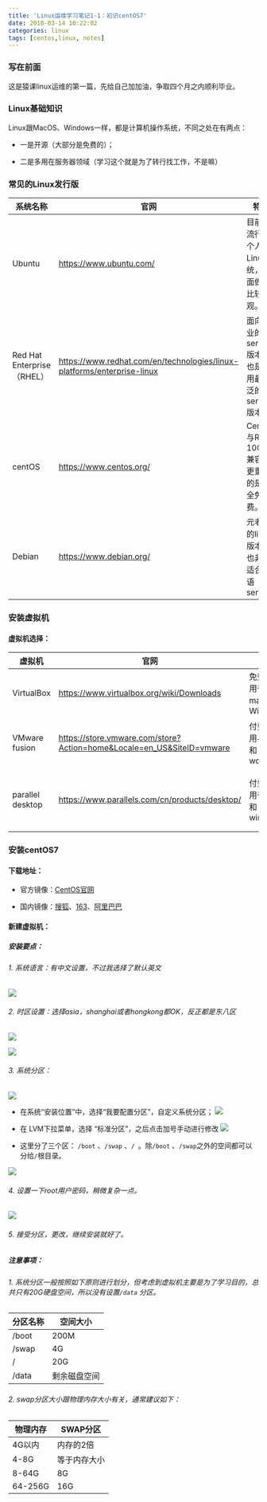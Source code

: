 ```yaml
---
title: 'Linux运维学习笔记1-1：初识centOS7'
date: 2018-03-14 10:22:02
categories: linux
tags: [centos,linux, notes] 
---
```


### 写在前面

这是猿课linux运维的第一篇，先给自己加加油，争取四个月之内顺利毕业。

### Linux基础知识

Linux跟MacOS、Windows一样，都是计算机操作系统，不同之处在有两点：

* 一是开源（大部分是免费的）；

* 二是多用在服务器领域（学习这个就是为了转行找工作，不是嘛）

<!--more-->

### 常见的Linux发行版

系统名称| 官网 | 特点 | 备注
---|---|---|---
Ubuntu| https://www.ubuntu.com/|目前最流行的个人版Linux系统，界面做得比较美观。| 使用apt安装和更新软件
Red Hat Enterprise（RHEL）| https://www.redhat.com/en/technologies/linux-platforms/enterprise-linux | 面向企业的server版本，也是应用最广泛的server版本。| 需要授权付费才能使用yum工具
centOS| https://www.centos.org/|CentOS与RHEL 100%兼容，更重要的是完全免费。| 使用yum工具安装和更新软件
Debian| https://www.debian.org/| 元老级的linux版本，也非常适合英语server| 使用apt安装和更新软件

### 安装虚拟机

#### 虚拟机选择：

虚拟机| 官网 | 特点 |备注
---|---|---|---
 VirtualBox| https://www.virtualbox.org/wiki/Downloads |免费，适用于mac、Windows 
VMware fusion | https://store.vmware.com/store?Action=home&Locale=en_US&SiteID=vmware| 付费，使用与mac和wondows |价格居中，尤其是在某宝上
parallel desktop | https://www.parallels.com/cn/products/desktop/ |付费，适用于mac和windows |价格最贵，不过近两年都有bundle。

### 安装centOS7

#### 下载地址：
 
* 官方镜像：[CentOS官网](https://www.centos.org/download/) 

* 国内镜像：[搜狐](http://mirrors.sohu.com/centos/)、[163](http://mirrors.163.com/centos/)、[阿里巴巴](https://mirrors.aliyun.com/centos/)

#### 新建虚拟机：

##### 安装要点：

###### 1. 系统语言：有中文设置，不过我选择了默认英文
![](https://farm5.staticflickr.com/4795/40096188544_64caf2d034_o.png)

###### 2. 时区设置：选择asia，shanghai或者hongkong都OK，反正都是东八区 
![](https://farm5.staticflickr.com/4794/40763821762_1b5ab843b3_o.png)

![](https://farm5.staticflickr.com/4786/40096214624_9fa2d544cc_o.png)

###### 3. 系统分区：
![](https://farm5.staticflickr.com/4786/39910598915_54f93524b4_o.png)

- 在系统“安装位置”中，选择“我要配置分区”，自定义系统分区；
![](https://farm5.staticflickr.com/4774/25934222407_5c921ba09b_o.png)

- 在 LVM下拉菜单，选择 “标准分区”，之后点击加号手动进行修改
![](https://farm5.staticflickr.com/4772/26935868658_9946af8702_o.png)

- 这里分了三个区： `/boot` 、`/swap` 、`/ `。除`/boot` 、`/swap`之外的空间都可以分给` / `根目录。

![](https://farm5.staticflickr.com/4788/40805785351_2fccdcbc05_o.png)

###### 4. 设置一下root用户密码，稍微复杂一点。
![](https://farm5.staticflickr.com/4794/40805799851_bc419713ca_o.png)

###### 5. 接受分区，更改，继续安装就好了。

##### 注意事项：

###### 1. 系统分区一般按照如下原则进行划分，但考虑到虚拟机主要是为了学习目的，总共只有20G硬盘空间，所以没有设置`/data`  分区。

分区名称| 空间大小
---|---
/boot| 200M
/swap | 4G
/ | 20G
/data | 剩余磁盘空间

###### 2. swap分区大小跟物理内存大小有关，通常建议如下：

物理内存 | SWAP分区
---|---
4G以内| 内存的2倍
4-8G | 等于内存大小
8-64G | 8G
64-256G| 16G





